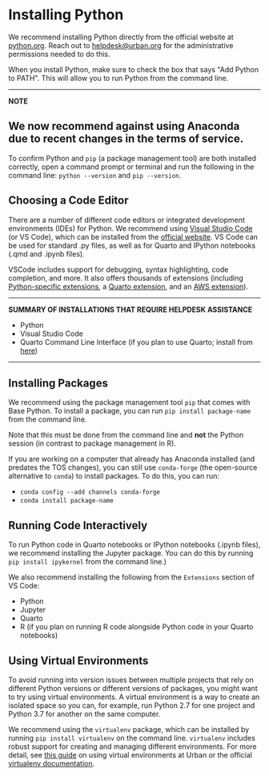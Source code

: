 # Installing Python

We recommend installing Python directly from the official website at [python.org](https://www.python.org/downloads/). Reach out to helpdesk@urban.org for the administrative permissions needed to do this. 

When you install Python, make sure to check the box that says "Add Python to PATH". This will allow you to run Python from the command line.

---
**NOTE**

We now recommend against using Anaconda due to recent changes in the terms of service.
---


To confirm Python and `pip` (a package management tool) are both installed correctly, open a command prompt or terminal and run the following in the command line:
`python --version` and `pip --version`.

## Choosing a Code Editor  

There are a number of different code editors or integrated development environments (IDEs) for Python. We recommend using [Visual Studio Code](https://code.visualstudio.com/) (or VS Code), which can be installed  from the [official website](https://code.visualstudio.com/download). VS Code can be used for standard .py files, as well as for Quarto and IPython notebooks (.qmd and .ipynb files).

VSCode includes support for debugging, syntax highlighting, code completion, and more. It also offers thousands of extensions (including [Python-specific extensions](https://code.visualstudio.com/docs/languages/python), a [Quarto extension](https://quarto.org/docs/tools/vscode.html), and an [AWS extension](https://aws.amazon.com/visualstudiocode/)).  


---
**SUMMARY OF INSTALLATIONS THAT REQUIRE HELPDESK ASSISTANCE**

- Python
- Visual Studio Code
- Quarto Command Line Interface (if you plan to use Quarto; install from [here]((https://quarto.org/docs/get-started/)))
---

## Installing Packages 

We recommend using the package management tool `pip` that comes with Base Python. To install a package, you can run `pip install package-name` from the command line.

Note that this must be done from the command line and **not** the Python session (in contrast to package management in R).

If you are working on a computer that already has Anaconda installed (and predates the TOS changes), you can still use `conda-forge` (the open-source alternative to `conda`) to install packages. To do this, you can run:
- `conda config --add channels conda-forge`
- `conda install package-name`

## Running Code Interactively
To run Python code in Quarto notebooks or IPython notebooks (.ipynb files), we recommend installing the Jupyter package. You can do this by running `pip install ipykernel` from the command line.)

We also recommend installing the following from the `Extensions` section of VS Code:
- Python
- Jupyter
- Quarto
- R (if you plan on running R code alongside Python code in your Quarto notebooks)

## Using Virtual Environments 
 
To avoid running into version issues between multiple projects that rely on different Python versions or different versions of packages, you might want to try using virtual environments. A virtual environment is a way to create an isolated space so you can, for example, run Python 2.7 for one project and Python 3.7 for another on the same computer. 

We recommend using the `virtualenv` package, which can be installed by running `pip install virtualenv` on the command line. `virtualenv` includes robust support for creating and managing different environments. For more detail, see [this guide](https://ui-research.github.io/virtual-envs/) on using virtual environments at Urban or the official [virtualenv documentation](https://virtualenv.pypa.io/en/latest/).